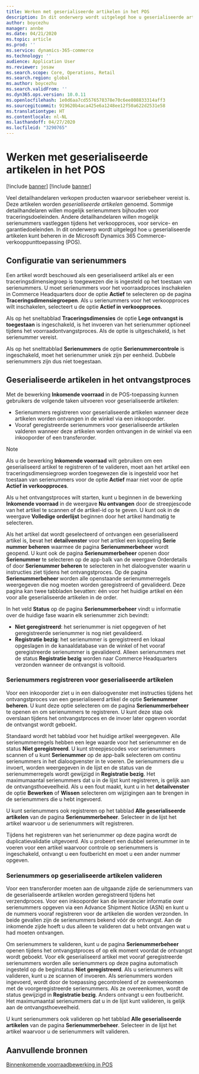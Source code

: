```yaml
---
title: Werken met geserialiseerde artikelen in het POS
description: In dit onderwerp wordt uitgelegd hoe u geserialiseerde artikelen kunt beheren in de verkooppunttoepassing (POS).
author: boycezhu
manager: annbe
ms.date: 04/21/2020
ms.topic: article
ms.prod: ''
ms.service: dynamics-365-commerce
ms.technology: ''
audience: Application User
ms.reviewer: josaw
ms.search.scope: Core, Operations, Retail
ms.search.region: global
ms.author: boycezhu
ms.search.validFrom: ''
ms.dyn365.ops.version: 10.0.11
ms.openlocfilehash: 1e0d6aa7cd5576578378e70c6ee808833314aff3
ms.sourcegitcommit: 919620b4aca425e6a1248ee12f50a622d2531e58
ms.translationtype: HT
ms.contentlocale: nl-NL
ms.lasthandoff: 04/27/2020
ms.locfileid: "3290765"
---
```

# <a name="work-with-serialized-items-in-the-pos"></a>Werken met geserialiseerde artikelen in het POS

[!include [banner](includes/banner.md)]
[!include [banner](includes/preview-banner.md)]

Veel detailhandelaren verkopen producten waarvoor seriebeheer vereist is. Deze artikelen worden *geserialiseerde artikelen* genoemd. Sommige detailhandelaren willen mogelijk serienummers bijhouden voor traceringsdoeleinden. Andere detailhandelaren willen mogelijk serienummers vastleggen tijdens het verkoopproces, voor service- en garantiedoeleinden. In dit onderwerp wordt uitgelegd hoe u geserialiseerde artikelen kunt beheren in de Microsoft Dynamics 365 Commerce-verkooppunttoepassing (POS).

## <a name="serial-number-configurations"></a>Configuratie van serienummers

Een artikel wordt beschouwd als een geserialiseerd artikel als er een traceringsdimensiegroep is toegewezen die is ingesteld op het toestaan van serienummers. U moet serienummers voor het voorraadproces inschakelen in Commerce Headquarters door de optie **Actief** te selecteren op de pagina **Traceringsdimensiegroepen**. Als u serienummers voor het verkoopproces wilt inschakelen, selecteert u de optie **Actief in verkoopproces**.

Als op het sneltabblad **Traceringsdimensies** de optie **Lege ontvangst is toegestaan** is ingeschakeld, is het invoeren van het serienummer optioneel tijdens het voorraadontvangstproces. Als de optie is uitgeschakeld, is het serienummer vereist.

Als op het snelttabblad **Serienummers** de optie **Serienummercontrole** is ingeschakeld, moet het serienummer uniek zijn per eenheid. Dubbele serienummers zijn dus niet toegestaan.

## <a name="serialized-items-in-the-receiving-process"></a>Geserialiseerde artikelen in het ontvangstproces

Met de bewerking **Inkomende voorraad** in de POS-toepassing kunnen gebruikers de volgende taken uitvoeren voor geserialiseerde artikelen:

- Serienummers registreren voor geserialiseerde artikelen wanneer deze artikelen worden ontvangen in de winkel via een inkooporder.
- Vooraf geregistreerde serienummers voor geserialiseerde artikelen valderen wanneer deze artikelen worden ontvangen in de winkel via een inkooporder of een transferorder.

> [!NOTE]
> Als u de bewerking **Inkomende voorraad** wilt gebruiken om een geserialiseerd artikel te registreren of te valideren, moet aan het artikel een traceringsdimensiegroep worden toegewezen die is ingesteld voor het toestaan van serienummers voor de optie **Actief** maar niet voor de optie **Actief in verkoopproces**.

Als u het ontvangstproces wilt starten, kunt u beginnen in de bewerking **Inkomende voorraad** in de weergave **Nu ontvangen** door de streepjescode van het artikel te scannen of de artikel-id op te geven. U kunt ook in de weergave **Volledige orderlijst** beginnen door het artikel handmatig te selecteren.

Als het artikel dat wordt geselecteerd of ontvangen een geserialiseerd artikel is, bevat het **detailvenster** voor het artikel een koppeling **Serie nummer beheren** waarmee de pagina **Serienummerbeheer** wordt geopend. U kunt ook de pagina **Serienummerbeheer** openen door **Serienummer** te selecteren op de app-balk van de weergave Orderdetails of door **Serienummer beheren** te selecteren in het dialoogvenster waarin u instructies ziet tijdens het ontvangstproces. Op de pagina **Serienummerbeheer** worden alle openstaande serienummerregels weergegeven die nog moeten worden geregistreerd of gevalideerd. Deze pagina kan twee tabbladen bevatten: één voor het huidige artikel en één voor alle geserialiseerde artikelen in de order.

In het veld **Status** op de pagina **Serienummerbeheer** vindt u informatie over de huidige fase waarin elk serienummer zich bevindt:

- **Niet geregistreerd**: het serienummer is niet opgegeven of het geregistreerde serienummer is nog niet gevalideerd.
- **Registratie bezig**: het serienummer is geregistreerd en lokaal opgeslagen in de kanaaldatabase van de winkel of het vooraf geregistreerde serienummer is gevalideerd. Alleen serienummers met de status **Registratie bezig** worden naar Commerce Headquarters verzonden wanneer de ontvangst is voltooid.

### <a name="register-serial-numbers-against-serialized-items"></a>Serienummers registreren voor geserialiseerde artikelen

Voor een inkooporder ziet u in een dialoogvenster met instructies tijdens het ontvangstproces van een geserialiseerd artikel de optie **Serienummer beheren**. U kunt deze optie selecteren om de pagina **Serienummerbeheer** te openen en om serienummers te registreren. U kunt deze stap ook overslaan tijdens het ontvangstproces en de invoer later opgeven voordat de ontvangst wordt geboekt.

Standaard wordt het tabblad voor het huidige artikel weergegeven. Alle serienummerregels hebben een lege waarde voor het serienummer en de status **Niet geregistreerd**. U kunt streepjescodes voor serienummers scannen of u kunt **Serienummer** op de app-balk selecteren om continu serienummers in het dialoogvenster in te voeren. De serienummers die u invoert, worden weergegeven in de lijst en de status van de serienummerregels wordt gewijzigd in **Registratie bezig**. Het maximumaantal serienummers dat u in de lijst kunt registreren, is gelijk aan de ontvangsthoeveelheid. Als u een fout maakt, kunt u in het **detailvenster** de optie **Bewerken** of **Wissen** selecteren om wijzigingen aan te brengen in de serienummers die u hebt ingevoerd.

U kunt serienummers ook registreren op het tabblad **Alle geserialiseerde artikelen** van de pagina **Serienummerbeheer**. Selecteer in de lijst het artikel waarvoor u de serienummers wilt registreren.

Tijdens het registreren van het serienummer op deze pagina wordt de duplicatievalidatie uitgevoerd. Als u probeert een dubbel serienummer in te voeren voor een artikel waarvoor controle op serienummers is ingeschakeld, ontvangt u een foutbericht en moet u een ander nummer opgeven.

### <a name="validate-serial-numbers-on-serialized-items"></a>Serienummers op geserialiseerde artikelen valideren

Voor een transferorder moeten aan de uitgaande zijde de serienummers van de geserialiseerde artikelen worden geregistreerd tijdens het verzendproces. Voor een inkooporder kan de leverancier informatie over serienummers opgeven via een Advance Shipment Notice (ASN) en kunt u de nummers vooraf registreren voor de artikelen die worden verzonden. In beide gevallen zijn de serienummers bekend vóór de ontvangst. Aan de inkomende zijde hoeft u dus alleen te valideren dat u hebt ontvangen wat u had moeten ontvangen.

Om serienummers te valideren, kunt u de pagina **Serienummerbeheer** openen tijdens het ontvangstproces of op elk moment voordat de ontvangst wordt geboekt. Voor elk geserialiseerd artikel met vooraf geregistreerde serienummers worden alle serienummers op deze pagina automatisch ingesteld op de beginstatus **Niet geregistreerd**. Als u serienummers wilt valideren, kunt u ze scannen of invoeren. Als serienummers worden ingevoerd, wordt door de toepassing gecontroleerd of ze overeenkomen met de voorgeregistreerde serienummers. Als ze overeenkomen, wordt de status gewijzigd in **Registratie bezig**. Anders ontvangt u een foutbericht. Het maximumaantal serienummers dat u in de lijst kunt valideren, is gelijk aan de ontvangsthoeveelheid.

U kunt serienummers ook valideren op het tabblad **Alle geserialiseerde artikelen** van de pagina **Serienummerbeheer**. Selecteer in de lijst het artikel waarvoor u de serienummers wilt valideren.

## <a name="additional-resources"></a>Aanvullende bronnen

[Binnenkomende voorraadbewerking in POS](https://docs.microsoft.com/dynamics365/commerce/pos-inbound-inventory-operation)
